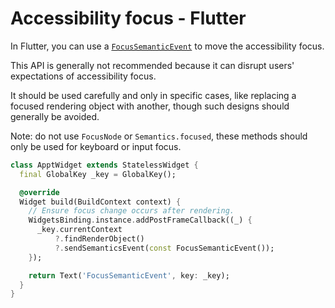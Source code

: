 # Accessibility focus - Flutter

In Flutter, you can use a [`FocusSemanticEvent`](https://api.flutter.dev/flutter/semantics/FocusSemanticEvent-class.html) to move the accessibility focus.

This API is generally not recommended because it can disrupt users' expectations of accessibility focus.

It should be used carefully and only in specific cases, like replacing a focused rendering object with another, though such designs should generally be avoided.

Note: do not use `FocusNode` or `Semantics.focused`, these methods should only be used for keyboard or input focus.

```dart
class ApptWidget extends StatelessWidget {
  final GlobalKey _key = GlobalKey();

  @override
  Widget build(BuildContext context) {
    // Ensure focus change occurs after rendering.
    WidgetsBinding.instance.addPostFrameCallback((_) {
      _key.currentContext
          ?.findRenderObject()
          ?.sendSemanticsEvent(const FocusSemanticEvent());
    });

    return Text('FocusSemanticEvent', key: _key);
  }
}
```
